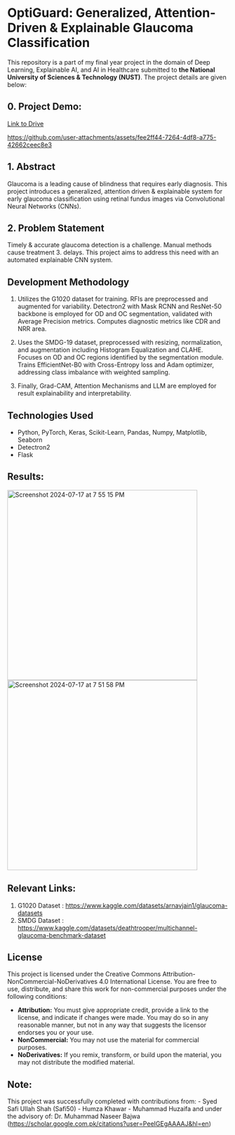 # OptiGuard: Generalized, Attention-Driven & Explainable Glaucoma Classification

This repository is a part of my final year project in the domain of Deep Learning, Explainable AI, and AI in Healthcare submitted to **the National University of Sciences & Technology (NUST)**. The project details are given below:

## 0. Project Demo:
[Link to Drive](https://drive.google.com/file/d/1aPLS0BRL4FcaeCkvHFiDAtbwQ2lEFaOu/view?usp=sharing)

https://github.com/user-attachments/assets/fee2ff44-7264-4df8-a775-42662ceec8e3



## 1. Abstract
Glaucoma is a leading cause of blindness that requires early diagnosis. This project introduces a generalized, attention driven & explainable system for early glaucoma classification using retinal fundus images via Convolutional Neural Networks (CNNs).
## 2. Problem Statement
Timely & accurate glaucoma detection is a challenge. Manual methods cause treatment 3. delays. This project aims to address this need with an automated explainable CNN system.
## Development Methodology
1. Utilizes the G1020 dataset for training. RFIs are preprocessed and augmented for variability. Detectron2 with Mask RCNN and ResNet-50 backbone is employed for OD and OC segmentation, validated with Average Precision metrics. Computes diagnostic metrics like CDR and NRR area.

2. Uses the SMDG-19 dataset, preprocessed with resizing, normalization, and augmentation including Histogram Equalization and CLAHE. Focuses on OD and OC regions identified by the segmentation module. Trains EfficientNet-B0 with Cross-Entropy loss and Adam optimizer, addressing class imbalance with weighted sampling.

3. Finally, Grad-CAM, Attention Mechanisms and LLM are employed for result explainability and interpretability.

## Technologies Used
- Python, PyTorch, Keras, Scikit-Learn, Pandas, Numpy, Matplotlib, Seaborn
- Detectron2
- Flask

## Results: 
<img width="433" alt="Screenshot 2024-07-17 at 7 55 15 PM" src="https://github.com/user-attachments/assets/a0337fb7-03a1-46b8-956c-edb52376be0e">
<img width="433" alt="Screenshot 2024-07-17 at 7 51 58 PM" src="https://github.com/user-attachments/assets/9c10ae4e-deeb-490a-88d1-9dbdf9e7a6de">

## Relevant Links: 
1. G1020 Dataset : https://www.kaggle.com/datasets/arnavjain1/glaucoma-datasets
2. SMDG Dataset : https://www.kaggle.com/datasets/deathtrooper/multichannel-glaucoma-benchmark-dataset

## License

This project is licensed under the Creative Commons Attribution-NonCommercial-NoDerivatives 4.0 International License. You are free to use, distribute, and share this work for non-commercial purposes under the following conditions:
- **Attribution:** You must give appropriate credit, provide a link to the license, and indicate if changes were made. You may do so in any reasonable manner, but not in any way that suggests the licensor endorses you or your use.
- **NonCommercial:** You may not use the material for commercial purposes.
- **NoDerivatives:** If you remix, transform, or build upon the material, you may not distribute the modified material.

## Note:
This project was successfully completed with contributions from: 
    - Syed Safi Ullah Shah (Safi50)
    - Humza Khawar
    - Muhammad Huzaifa
and under the advisory of: 
Dr. Muhammad Naseer Bajwa (https://scholar.google.com.pk/citations?user=PeeIGEgAAAAJ&hl=en)

